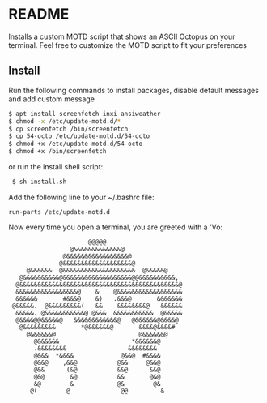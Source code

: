 # README
Installs a custom MOTD script that shows an ASCII Octopus on your terminal. Feel free to customize the MOTD script to fit your preferences

## Install

Run the following commands to install packages, disable default messages and add custom message
``` bash
$ apt install screenfetch inxi ansiweather
$ chmod -x /etc/update-motd.d/*
$ cp screenfetch /bin/screenfetch
$ cp 54-octo /etc/update-motd.d/54-octo
$ chmod +x /etc/update-motd.d/54-octo
$ chmod +x /bin/screenfetch
```
or run the install shell script:
``` bash
 $ sh install.sh 
```

Add the following line to your ~/.bashrc file:
```
run-parts /etc/update-motd.d
```

Now every time you open a terminal, you are greeted with a 'Vo:
```
                      @@@@@                       
                 @&&&&&&&&&&&&&@                  
               @&&&&&&&&&&&&&&&&&@                
              @&&&&&&&&&&&&&&&&&&&@               
     @&&&&&&  @&&&&&&&&&&&&&&&&&&&&  @&&&&&@      
   @&&&&&&&&&&@&&&&&&&&&&&&&&&&&&&@@&&&&&&&&&&,   
  @&&&&&&&&&&&&&&&&&&&&&&&&&&&&&&&&&&&&&&&&&&&&@  
  &&&&&&&&&&&&&&&&&@    &    @&&&&&&&&&&&&&&&&&&  
  &&&&&&       #&&&@    &)   .&&&@       &&&&&&&  
 @&&&&&.  @&&&&&&&&&(   &&    &&&&&&&&@   &&&&&&  
  &&&&&. @&&&&&&&&&&&@ @&&&  &&&&&&&&&&&  @&&&&&  
  @&&&&@@&&&&&@   &&&&&&&&&&&&@   @&&&&&&@&&&&@   
   @&&&&&&&&&       *@&&&&&&@       &&&&@&&&&#    
     @&&&&&&@                       @&&&&&&@      
       @&&&&&&                    *&&&&&&@        
       .&&&&&&&&                 &&&&&&&&        
       @&&&  *&&&&             @&&@  #&&&&       
       @&&@    ,&&@           @&&     @&&@       
       @&&      (&@           &&@      &&@       
       @&@       &@           &&       @&@       
       &@        &            @&        @&       
      @(        @              @@         &   
```
